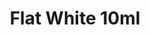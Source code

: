 ---
layout: product
title: "Flat White 10ml"
price: "330" 
desc: "Acrylic Laquer 10mL"
img_path: "/assets/img/RC004.jpg"
brand: "AK "
available: true
special_offer: true
new: false
soon: false
cat: "020000"
subcat: "020200"
subsubcat: "020201"
sifra: "RC004"
popular: false
---